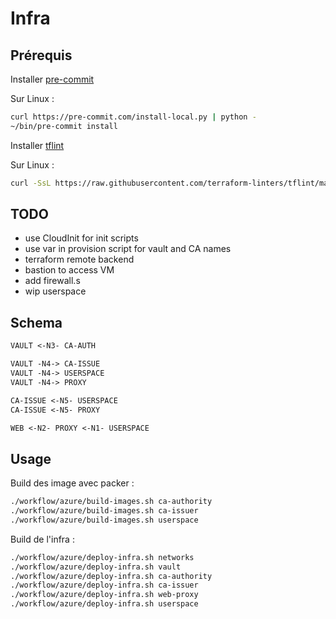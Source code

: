 # Infra

## Prérequis

Installer [pre-commit](https://pre-commit.com/)

Sur Linux :

```bash
curl https://pre-commit.com/install-local.py | python -
~/bin/pre-commit install
```

Installer [tflint](https://github.com/terraform-linters/tflint)

Sur Linux :

```bash
curl -SsL https://raw.githubusercontent.com/terraform-linters/tflint/master/install_linux.sh | bash
```

## TODO

- use CloudInit for init scripts
- use var in provision script for vault and CA names
- terraform remote backend
- bastion to access VM
- add firewall.s
- wip userspace

## Schema

```txt
VAULT <-N3- CA-AUTH

VAULT -N4-> CA-ISSUE
VAULT -N4-> USERSPACE
VAULT -N4-> PROXY

CA-ISSUE <-N5- USERSPACE
CA-ISSUE <-N5- PROXY

WEB <-N2- PROXY <-N1- USERSPACE
```

## Usage

Build des image avec packer :

```bash
./workflow/azure/build-images.sh ca-authority
./workflow/azure/build-images.sh ca-issuer
./workflow/azure/build-images.sh userspace
```

Build de l'infra :

```bash
./workflow/azure/deploy-infra.sh networks
./workflow/azure/deploy-infra.sh vault
./workflow/azure/deploy-infra.sh ca-authority
./workflow/azure/deploy-infra.sh ca-issuer
./workflow/azure/deploy-infra.sh web-proxy
./workflow/azure/deploy-infra.sh userspace
```
